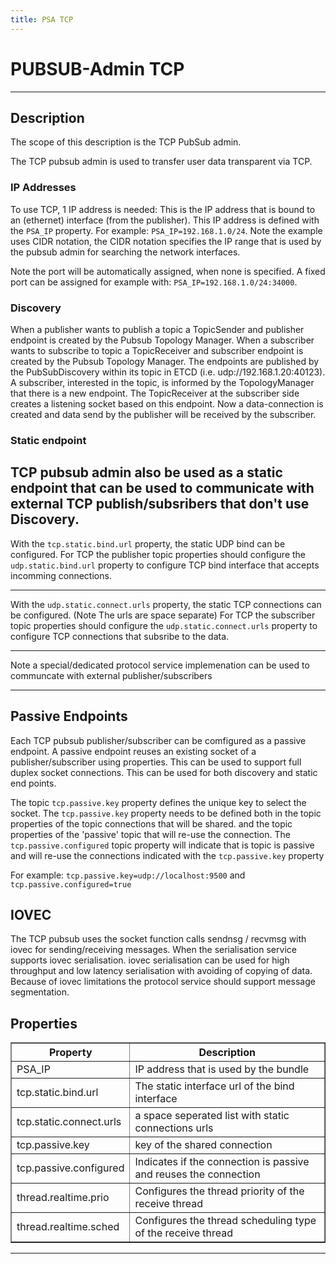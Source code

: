 ```yaml
---
title: PSA TCP 
---
```


<!--
Licensed to the Apache Software Foundation (ASF) under one or more
contributor license agreements.  See the NOTICE file distributed with
this work for additional information regarding copyright ownership.
The ASF licenses this file to You under the Apache License, Version 2.0
(the "License"); you may not use this file except in compliance with
the License.  You may obtain a copy of the License at
   
    http://www.apache.org/licenses/LICENSE-2.0

Unless required by applicable law or agreed to in writing, software
distributed under the License is distributed on an "AS IS" BASIS,
WITHOUT WARRANTIES OR CONDITIONS OF ANY KIND, either express or implied.
See the License for the specific language governing permissions and
limitations under the License.
-->

# PUBSUB-Admin TCP 

---

## Description

The scope of this description is the TCP PubSub admin. 

The TCP pubsub admin is used to transfer user data transparent via TCP.

### IP Addresses 

To use TCP, 1 IP address is needed:
This is the IP address that is bound to an (ethernet) interface (from the publisher). 
This IP address is defined with  the `PSA_IP` property.
For example: `PSA_IP=192.168.1.0/24`.
Note the example uses CIDR notation, the CIDR notation specifies the IP range that is used
by the pubsub admin for searching the network interfaces.

Note the port will be automatically assigned, when none is specified.
A fixed port can be assigned for example with: `PSA_IP=192.168.1.0/24:34000`.


### Discovery

When a publisher wants to publish a topic a TopicSender and publisher endpoint is created by the Pubsub Topology Manager.
When a subscriber wants to subscribe to topic a TopicReceiver and subscriber endpoint is created by the Pubsub Topology Manager.
The endpoints are published by the PubSubDiscovery within its topic in ETCD (i.e. udp://192.168.1.20:40123).
A subscriber, interested in the topic, is informed by the TopologyManager that there is a new endpoint. 
The TopicReceiver at the subscriber side creates a listening socket based on this endpoint.
Now a data-connection is created and data send by the publisher will be received by the subscriber.  

### Static endpoint

TCP pubsub admin also be used as a static endpoint that can be used to communicate with external
TCP publish/subsribers that don't use Discovery.
---
With the `tcp.static.bind.url` property, the static UDP bind can be configured. 
For TCP the publisher topic properties should configure the `udp.static.bind.url` property to configure TCP bind interface
that accepts incomming connections.

---
With the `udp.static.connect.urls` property, the static TCP connections can be configured. (Note The urls are space separate)
For TCP the subscriber topic properties should configure the `udp.static.connect.urls` property 
to configure TCP connections that subsribe to the data.

---
Note a special/dedicated protocol service implemenation can be used to communcate with external publisher/subscribers 

---

## Passive Endpoints

Each TCP pubsub publisher/subscriber can be comfigured as a passive endpoint. 
A passive endpoint reuses an existing socket of a publisher/subscriber using properties.
This can be used to support full duplex socket connections.
This can be used for both discovery and static end points.

The topic `tcp.passive.key` property defines the unique key to select the socket.
The `tcp.passive.key` property needs to be defined both in the topic properties of the topic connections that will be shared.
and the topic properties of the 'passive' topic that will re-use the connection.
The `tcp.passive.configured` topic property will indicate that is topic is passive and will re-use the connections
indicated with the `tcp.passive.key` property

For example: `tcp.passive.key=udp://localhost:9500` and `tcp.passive.configured=true`

## IOVEC 

The TCP pubsub uses the socket function calls sendnsg / recvmsg with iovec for sending/receiving messages.
When the serialisation service supports iovec serialisation.
iovec serialisation can be used for high throughput and low latency serialisation with avoiding of copying 
of data. Because of iovec limitations the protocol service should support message segmentation.

## Properties

<table border="1">
    <tr><th>Property</th><th>Description</th></tr>
    <tr><td>PSA_IP</td><td>IP address that is used by the bundle</td></tr>
    <tr><td>tcp.static.bind.url</td><td>The static interface url of the bind interface</td></tr>
    <tr><td>tcp.static.connect.urls</td><td>a space seperated list with static connections urls</td></tr>
    <tr><td>tcp.passive.key</td><td>key of the shared connection</td></tr>
    <tr><td>tcp.passive.configured</td><td>Indicates if the connection is passive and reuses the connection</td></tr>
    <tr><td>thread.realtime.prio</td><td>Configures the thread priority of the receive thread</td></tr>
    <tr><td>thread.realtime.sched</td><td>Configures the thread scheduling type of the receive thread</td></tr>

</table>

---



